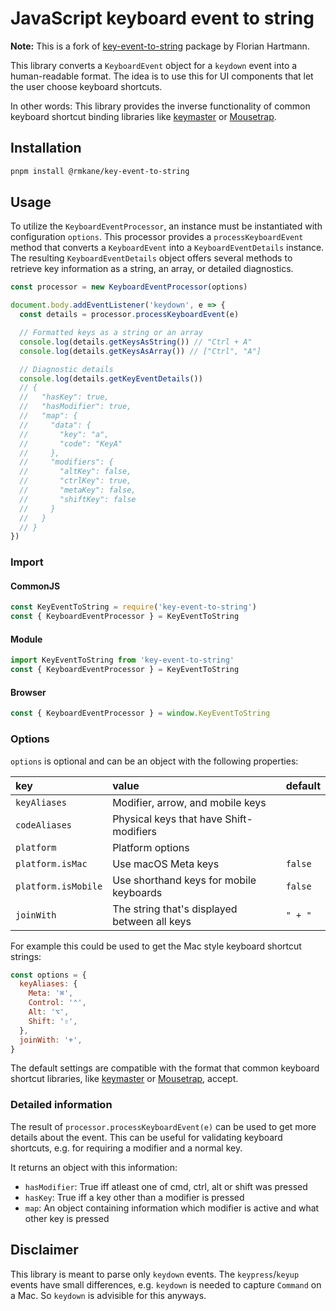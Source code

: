 # JavaScript keyboard event to string

**Note:** This is a fork of [key-event-to-string](https://www.npmjs.com/package/key-event-to-string) package by Florian Hartmann.

This library converts a `KeyboardEvent` object for a `keydown` event into a human-readable format. The idea is to use this for UI components that let the user choose keyboard shortcuts.

In other words: This library provides the inverse functionality of common keyboard shortcut binding libraries like [keymaster](https://github.com/madrobby/keymaster) or [Mousetrap](https://craig.is/killing/mice).

## Installation

```sh
pnpm install @rmkane/key-event-to-string
```

## Usage

To utilize the `KeyboardEventProcessor`, an instance must be instantiated with configuration `options`. This processor provides a `processKeyboardEvent` method that converts a `KeyboardEvent` into a `KeyboardEventDetails` instance. The resulting `KeyboardEventDetails` object offers several methods to retrieve key information as a string, an array, or detailed diagnostics.

```js
const processor = new KeyboardEventProcessor(options)

document.body.addEventListener('keydown', e => {
  const details = processor.processKeyboardEvent(e)

  // Formatted keys as a string or an array
  console.log(details.getKeysAsString()) // "Ctrl + A"
  console.log(details.getKeysAsArray()) // ["Ctrl", "A"]

  // Diagnostic details
  console.log(details.getKeyEventDetails())
  // {
  //   "hasKey": true,
  //   "hasModifier": true,
  //   "map": {
  //     "data": {
  //       "key": "a",
  //       "code": "KeyA"
  //     },
  //     "modifiers": {
  //       "altKey": false,
  //       "ctrlKey": true,
  //       "metaKey": false,
  //       "shiftKey": false
  //     }
  //   }
  // }
})
```

### Import

#### CommonJS

```js
const KeyEventToString = require('key-event-to-string')
const { KeyboardEventProcessor } = KeyEventToString
```

#### Module

```js
import KeyEventToString from 'key-event-to-string'
const { KeyboardEventProcessor } = KeyEventToString
```

#### Browser

```js
const { KeyboardEventProcessor } = window.KeyEventToString
```

### Options

`options` is optional and can be an object with the following properties:

| key                 | value                                        | default |
| :------------------ | :------------------------------------------- | :------ |
| `keyAliases`        | Modifier, arrow, and mobile keys             |         |
| `codeAliases`       | Physical keys that have Shift-modifiers      |         |
| `platform`          | Platform options                             |         |
| `platform.isMac`    | Use macOS Meta keys                          | `false` |
| `platform.isMobile` | Use shorthand keys for mobile keyboards      | `false` |
| `joinWith`          | The string that's displayed between all keys | `" + "` |

For example this could be used to get the Mac style keyboard shortcut strings:

```js
const options = {
  keyAliases: {
    Meta: '⌘',
    Control: '⌃',
    Alt: '⌥',
    Shift: '⇧',
  },
  joinWith: '+',
}
```

The default settings are compatible with the format that common keyboard shortcut libraries, like [keymaster](https://github.com/madrobby/keymaster) or [Mousetrap](https://craig.is/killing/mice), accept.

### Detailed information

The result of `processor.processKeyboardEvent(e)` can be used to get more details about the event. This can be useful for validating keyboard shortcuts, e.g. for requiring a modifier and a normal key.

It returns an object with this information:

- `hasModifier`: True iff atleast one of cmd, ctrl, alt or shift was pressed
- `hasKey`: True iff a key other than a modifier is pressed
- `map`: An object containing information which modifier is active and what
  other key is pressed

## Disclaimer

This library is meant to parse only `keydown` events. The `keypress`/`keyup` events have small differences, e.g. `keydown` is needed to capture `Command` on a Mac. So `keydown` is advisible for this anyways.
